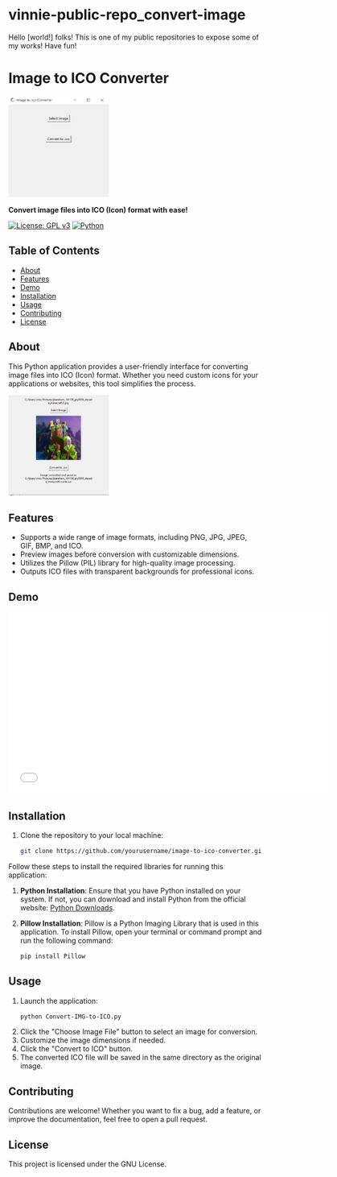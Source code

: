 # vinnie-public-repo_convert-image
Hello [world!] folks! This is one of my public repositories to expose some of my works! Have fun!

# Image to ICO Converter

<img src="./convert-to-ico.PNG" alt="Project Logo" width="200" height="200">

**Convert image files into ICO (Icon) format with ease!**

[![License: GPL v3](https://img.shields.io/badge/License-GPLv3-blue.svg)](https://www.gnu.org/licenses/gpl-3.0)
[![Python](https://img.shields.io/badge/Python-3.x-blue.svg)](https://www.python.org/)

## Table of Contents
- [About](#about)
- [Features](#features)
- [Demo](#demo)
- [Installation](#installation)
- [Usage](#usage)
- [Contributing](#contributing)
- [License](#license)

## About

This Python application provides a user-friendly interface for converting image files into ICO (Icon) format. Whether you need custom icons for your applications or websites, this tool simplifies the process.

<img src="./convert-to-ico_screenshot.PNG" alt="Project Logo" width="200" height="200">

## Features

- Supports a wide range of image formats, including PNG, JPG, JPEG, GIF, BMP, and ICO.
- Preview images before conversion with customizable dimensions.
- Utilizes the Pillow (PIL) library for high-quality image processing.
- Outputs ICO files with transparent backgrounds for professional icons.

## Demo

<iframe width="640" height="360" src="[https://www.youtube.com/embed/your-video-id](https://youtu.be/TBtn7EhJumw?si=Vus6aeGHZGKerChe)" frameborder="0" allowfullscreen></iframe>

## Installation

1. Clone the repository to your local machine:

   ```bash
   git clone https://github.com/yourusername/image-to-ico-converter.git

Follow these steps to install the required libraries for running this application:

1. **Python Installation**: Ensure that you have Python installed on your system. If not, you can download and install Python from the official website: [Python Downloads](https://www.python.org/downloads/).

2. **Pillow Installation**: Pillow is a Python Imaging Library that is used in this application. To install Pillow, open your terminal or command prompt and run the following command:

   ```bash
   pip install Pillow

## Usage

1. Launch the application:
   ```bash
   python Convert-IMG-to-ICO.py
2. Click the "Choose Image File" button to select an image for conversion.
3. Customize the image dimensions if needed.
4. Click the "Convert to ICO" button.
5. The converted ICO file will be saved in the same directory as the original image.

## Contributing

Contributions are welcome! Whether you want to fix a bug, add a feature, or improve the documentation, feel free to open a pull request.

## License

This project is licensed under the GNU License.
